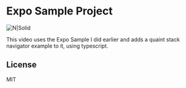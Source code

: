 # Expo Sample Project

![N|Solid](https://lh3.googleusercontent.com/a-/AOh14GglnMoBPixoeH-IwaCWx7SpehtvYTPowns21fVO=s200-k-no-rp-mo)

This video uses the Expo Sample I did earlier and adds a quaint stack navigator example to it, using typescript.

License
----
MIT
